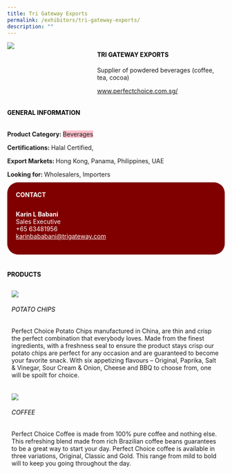 ```yaml
---
title: Tri Gateway Exports
permalink: /exhibitors/tri-gateway-exports/
description: ""
---
```

<head>
	<div class="flex-paragraph">
		<!--hi there! this is a comment and will provide you with instructional guides-->
		<!--insert booth number here!-->
		<p style="text-transform: uppercase"></p></div>
			<div class="flex-container" style="display: flex; flex-wrap: wrap;">
				<!--insert DOWNLOAD link of company logo between the " marks!-->
			<div class="card sgds" style="flex: 1 1 40%; display: block;"><img src="https://drive.google.com/uc?id=1xsZj-Ht_U5moQGyyy6V1gjfxNNlQSa36&export=download"></div>
	<div class="card-sgds" style="flex: 1 1 58%; display: block; margin-left: 3px">
		<h4 style="text-transform: uppercase; color: black;"><!--insert the exhibitor's name between the <b> tags here--><b>Tri Gateway Exports</b></h4><!--insert the exhibitor's description between the <p> tags here-->
		<p>Supplier of powdered beverages (coffee, tea, cocoa)</p>
		<!--insert the exhibitor's website link, making sure there is "https:// www." present please. make sure the entire https link goes in between the " marks-->
		<p><a href="https://perfectchoice.com.sg/" target="_blank"><!--insert the www website link here (no need for https)-->www.perfectchoice.com.sg/</a></p>
	</div>
</div>
</head>

<body>
	<h4 style="text-transform: uppercase; color: black;"><b>General Information</b></h4>
		<div class="flex-container" style="display: flex; flex-wrap: wrap;">
			<div class="card sgds" style="flex: 1 1 65%; display: block; align-self: stretch">
			<div class="flex-paragraph">
			<p><b>Product Category: </b><span style=" background-color: pink; border-radius: 10 px;"><!--insert the exhibitor's pdt cat between the <p> tags here-->Beverages</span></p> 
				<p><b>Certifications: </b><!--insert all the exhibitor's certifications between the </b> and </p> here-->Halal Certified,</p>
			<p><b>Export Markets: </b><!--insert all the exhibitor's export markets between the </b> and </p> here-->Hong Kong, Panama, Philippines, UAE</p>
			<p style="margin-bottom: 10px;"><b>Looking for: </b><!--insert all the exhibitor's potential business partners between the </b> and </p> here-->Wholesalers, Importers</p>
			</div>
		</div>
		<div class="card sgds" style="flex: 1 1 35%; padding: 10px; display: block; background-color: maroon; border-radius: 25px; align-self: center;">
		<h4 style="color: white; margin-top: 10px; margin-left: 10px;">CONTACT</h4>
		<div class="flex-paragraph">
			<!--replace with exhibitor's: -->
			<p style="padding: 10px; color: white;"><b><!-- POC name-->Karin L Babani</b><br><!-- designation-->Sales Executive<br><!--contact number-->+65 63481956<br><!-- for linking purposes, insert their email after "mailto:"...--><a href="mailto:karinbababani@trigateway.com" style="color: white;"><!--...and also include the display email before </a> here-->karinbababani@trigateway.com</a></p>
		</div>
			</div>
		</div>
	<br>
		<h4 style="text-transform: uppercase; color: black;"><b>products</b></h4>
<div style="display: flex; flex-wrap: wrap;">
  <div class="card sgds" style="flex: 1 1 47%; margin: 10px; display: block;"><!--insert the exhibitor's DOWNLOAD image for product between the " marks here-->
	<div class="flex-image" style="display: block;"><img src="https://drive.google.com/uc?id=1sdA0nThjB4xqYisIobw-lJoFwUpk_Ajt&export=download"></div>
	<div class="flex-paragraph">
		<h6 style="text-transform: uppercase; color: black;"><!--insert product name before </h6> and product description after <p>-->Potato Chips</h6>
		<p>Perfect Choice Potato Chips manufactured in 
			China, are thin and crisp the perfect combination that everybody loves. Made from the finest ingredients, with a freshness seal to ensure the product stays crisp our potato chips are perfect for any occasion and are guaranteed to become your favorite snack. With six appetizing flavours – Original, Paprika, Salt & Vinegar, Sour Cream & Onion, Cheese and BBQ to choose from, one will be spoilt for choice.</p></div>
	</div>
		<div class="card sgds" style="flex: 1 1 47%; margin: 10px; display: block;">
		<div class="flex-image" style="display: block;"><img src="https://drive.google.com/uc?id=1wJ2VHY3MZJbOZ8n7UJWTRhX61q7PJJaj&export=download"></div>
	<div class="flex-paragraph">
		<h6 style="text-transform: uppercase; color: black;">Coffee</h6>
		<p>Perfect Choice Coffee is made from 100% pure coffee and nothing else. This refreshing blend made from rich Brazilian coffee beans guarantees to be a great way to start your day. Perfect Choice coffee is available in three variations, Original, Classic and Gold. This range from mild to bold will to keep you going throughout the day.</p></div>
	</div>
	<!--don't delete these 2 tags. double check how the layout looks on the right too and lemme know if there are any problems! thank u so much for ur hardwork!-->
	</div>
</body>